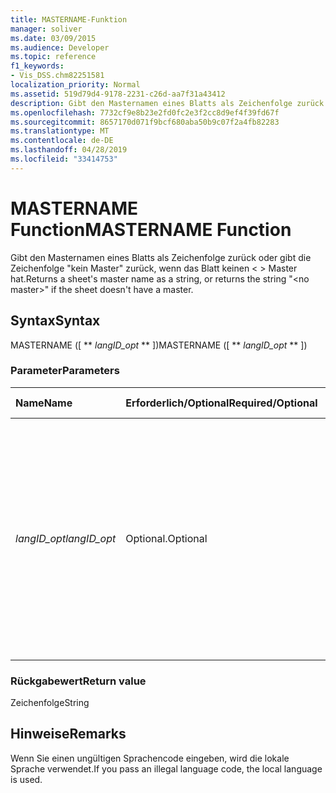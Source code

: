 ```yaml
---
title: MASTERNAME-Funktion
manager: soliver
ms.date: 03/09/2015
ms.audience: Developer
ms.topic: reference
f1_keywords:
- Vis_DSS.chm82251581
localization_priority: Normal
ms.assetid: 519d79d4-9178-2231-c26d-aa7f31a43412
description: Gibt den Masternamen eines Blatts als Zeichenfolge zurück oder gibt die Zeichenfolge "kein Master" zurück, wenn das Blatt keinen Master hat.
ms.openlocfilehash: 7732cf9e8b23e2fd0fc2e3f2cc8d9ef4f39fd67f
ms.sourcegitcommit: 8657170d071f9bcf680aba50b9c07f2a4fb82283
ms.translationtype: MT
ms.contentlocale: de-DE
ms.lasthandoff: 04/28/2019
ms.locfileid: "33414753"
---
```

# <a name="mastername-function"></a><span data-ttu-id="8c641-103">MASTERNAME Function</span><span class="sxs-lookup"><span data-stu-id="8c641-103">MASTERNAME Function</span></span>

<span data-ttu-id="8c641-104">Gibt den Masternamen eines Blatts als Zeichenfolge zurück oder gibt die Zeichenfolge "kein Master" zurück, wenn das Blatt keinen \< \> Master hat.</span><span class="sxs-lookup"><span data-stu-id="8c641-104">Returns a sheet's master name as a string, or returns the string "\<no master\>" if the sheet doesn't have a master.</span></span>
  
## <a name="syntax"></a><span data-ttu-id="8c641-105">Syntax</span><span class="sxs-lookup"><span data-stu-id="8c641-105">Syntax</span></span>

<span data-ttu-id="8c641-106">MASTERNAME ([ \*\* *langID_opt* \*\* ])</span><span class="sxs-lookup"><span data-stu-id="8c641-106">MASTERNAME ([ \*\* *langID_opt* \*\* ])</span></span> 
  
### <a name="parameters"></a><span data-ttu-id="8c641-107">Parameter</span><span class="sxs-lookup"><span data-stu-id="8c641-107">Parameters</span></span>

|<span data-ttu-id="8c641-108">**Name**</span><span class="sxs-lookup"><span data-stu-id="8c641-108">**Name**</span></span>|<span data-ttu-id="8c641-109">**Erforderlich/Optional**</span><span class="sxs-lookup"><span data-stu-id="8c641-109">**Required/Optional**</span></span>|<span data-ttu-id="8c641-110">**Datentyp**</span><span class="sxs-lookup"><span data-stu-id="8c641-110">**Data Type**</span></span>|<span data-ttu-id="8c641-111">**Beschreibung**</span><span class="sxs-lookup"><span data-stu-id="8c641-111">**Description**</span></span>|
|:-----|:-----|:-----|:-----|
| <span data-ttu-id="8c641-112">_langID_opt_</span><span class="sxs-lookup"><span data-stu-id="8c641-112">_langID_opt_</span></span> <br/> |<span data-ttu-id="8c641-113">Optional.</span><span class="sxs-lookup"><span data-stu-id="8c641-113">Optional</span></span>  <br/> |<span data-ttu-id="8c641-114">**Number**</span><span class="sxs-lookup"><span data-stu-id="8c641-114">**Number**</span></span> <br/> |<span data-ttu-id="8c641-p101">Optionales Argument. Wird verwendet, um eine Sprache für die von der Funktion zurückgegebene Zeichenfolge anzugeben. Verwenden Sie 0 (Standardwert), um die lokale Sprache anzugeben. Verwenden Sie 750, um die universelle Sprache anzugeben.</span><span class="sxs-lookup"><span data-stu-id="8c641-p101">Use to specify a language for the string the function returns. Use 0 (default value) to specify the local language. Use 750 to specify universal language.</span></span>  <br/> |
   
### <a name="return-value"></a><span data-ttu-id="8c641-118">Rückgabewert</span><span class="sxs-lookup"><span data-stu-id="8c641-118">Return value</span></span>

<span data-ttu-id="8c641-119">Zeichenfolge</span><span class="sxs-lookup"><span data-stu-id="8c641-119">String</span></span>
  
## <a name="remarks"></a><span data-ttu-id="8c641-120">Hinweise</span><span class="sxs-lookup"><span data-stu-id="8c641-120">Remarks</span></span>

<span data-ttu-id="8c641-121">Wenn Sie einen ungültigen Sprachencode eingeben, wird die lokale Sprache verwendet.</span><span class="sxs-lookup"><span data-stu-id="8c641-121">If you pass an illegal language code, the local language is used.</span></span> 
  

